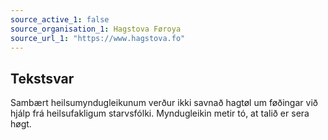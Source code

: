 ```yaml
---
source_active_1: false
source_organisation_1: Hagstova Føroya
source_url_1: "https://www.hagstova.fo"
---
```

## Tekstsvar  
Sambært heilsumyndugleikunum verður ikki savnað hagtøl um føðingar við hjálp frá heilsufakligum starvsfólki. Myndugleikin metir tó, at talið er sera høgt.
